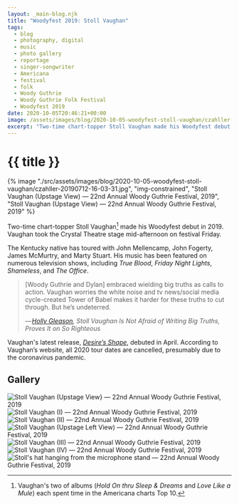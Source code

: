 ```yaml
---
layout: _main-blog.njk
title: "Woodyfest 2019: Stoll Vaughan"
tags: 
  - blog
  - photography, digital
  - music
  - photo gallery
  - reportage
  - singer-songwriter
  - Americana
  - festival
  - folk
  - Woody Guthrie
  - Woody Guthrie Folk Festival
  - Woodyfest 2019
date: 2020-10-05T20:46:21+00:00
image: /assets/images/blog/2020-10-05-woodyfest-stoll-vaughan/czahller-20190712-16-03-31.jpg
excerpt: "Two-time chart-topper Stoll Vaughan made his Woodyfest debut in 2019. Vaughan took the Crystal Theatre stage mid-afternoon on festival Friday."
---
```

<!-- markdownlint-disable MD025 -->
# {{ title }}

<!-- markdownlint-enable MD025 --><mpb-dialog-img>

{% image "./src/assets/images/blog/2020-10-05-woodyfest-stoll-vaughan/czahller-20190712-16-03-31.jpg", "img-constrained", "Stoll Vaughan (Upstage View) — 22nd Annual Woody Guthrie Festival, 2019", "Stoll Vaughan (Upstage View) — 22nd Annual Woody Guthrie Festival, 2019" %}</mpb-dialog-img>

Two-time chart-topper <span class="h-card p-name">Stoll Vaughan</span>[^1] made his Woodyfest debut in <time datetime="20">2019</time>. Vaughan took the Crystal Theatre stage <time datetime="2019-07-12T-15:30:005:00">mid-afternoon on festival Friday</time>.

[^1]: Vaughan's two of albums (<cite>Hold On thru Sleep &amp; Dreams</cite> and <cite>Love Like a Mule</cite>) each spent time in the Americana charts Top 10.

The Kentucky native has toured with <span class="h-card p-name">John Mellencamp</span>, <span class="h-card p-name">John Fogerty</span>, <span class="h-card p-name">James McMurtry</span>, and <span class="h-card p-name">Marty Stuart</span>. His music has been featured on numerous television shows, including <cite>True Blood</cite>, <cite>Friday Night Lights</cite>, <cite>Shameless</cite>, and <cite>The Office</cite>.

<blockquote cite="//americansongwriter.com/stoll-vaughan-songwriting-shines-on-so-righteous/">

[<span class="h-card p-name"><span class="p-nickname">Woody</span> Guthrie</span> and <span class="h-card p-name">Dylan</span>] embraced wielding big truths as calls to action. Vaughan worries the white noise and tv news/social media cycle-created Tower of Babel makes it harder for these truths to cut through. But he’s undeterred.

<footer aria-label="Citation">&mdash;&NoBreak;&hairsp;&NoBreak;<cite class="full-citation"><a href="//americansongwriter.com/stoll-vaughan-songwriting-shines-on-so-righteous/" target="_blank" rel="external noopener">Holly Gleason</a>, <cite class="short-work">Stoll Vaughan Is Not Afraid of Writing Big Truths, Proves It on <cite>So Righteous</cite></cite</cite></footer></blockquote>

Vaughan's latest release, <cite><a href="//geo.music.apple.com/us/album/desires-shape/1501505851?itsct=music_box&itscg=30200&at=10ldhk&ls=1&app=music" target="_blank" rel="external noopener">Desire&rsquo;s Shape</a></cite>, debuted in <time datetime="2020-04">April</time>. According to Vaughan&rsquo;s website, all 2020 tour dates are cancelled, presumably due to the coronavirus pandemic.

## Gallery

<mpb-dialog-gallery hint rel cols="8">
  
  ![Stoll Vaughan (Upstage View} — 22nd Annual Woody Guthrie Festival, 2019](/assets/images/blog/2020-10-05-woodyfest-stoll-vaughan/czahller-20190712-15-37-17.jpg)
  ![Stoll Vaughan (I) — 22nd Annual Woody Guthrie Festival, 2019](/assets/images/blog/2020-10-05-woodyfest-stoll-vaughan/czahller-20190712-15-45-43.jpg)
  ![Stoll Vaughan (II) — 22nd Annual Woody Guthrie Festival, 2019](/assets/images/blog/2020-10-05-woodyfest-stoll-vaughan/czahller-20190712-15-46-16.jpg)
  ![Stoll Vaughan (Upstage Left View) — 22nd Annual Woody Guthrie Festival, 2019](/assets/images/blog/2020-10-05-woodyfest-stoll-vaughan/czahller-20190712-15-47-51.jpg)
  ![Stoll Vaughan (III) — 22nd Annual Woody Guthrie Festival, 2019](/assets/images/blog/2020-10-05-woodyfest-stoll-vaughan/czahller-20190712-15-48-30.jpg)
  ![Stoll Vaughan (IV) — 22nd Annual Woody Guthrie Festival, 2019](/assets/images/blog/2020-10-05-woodyfest-stoll-vaughan/czahller-20190712-16-01-33.jpg)
  ![Stoll's hat hanging from the microphone stand — 22nd Annual Woody Guthrie Festival, 2019](/assets/images/blog/2020-10-05-woodyfest-stoll-vaughan/czahller-20190712-16-03-31.jpg)
</mpb-dialog-gallery>
